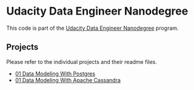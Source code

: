 # Udacity Data Engineer Nanodegree

This code is part of the [Udacity Data Engineer Nanodegree](https://www.udacity.com/course/data-engineer-nanodegree--nd027) program.

## Projects

Please refer to the individual projects and their readme files.

- [01 Data Modeling With Postgres](./01-data-modeling-with-postgres)
- [01 Data Modeling With Apache Cassandra](./01-data-modeling-with-apache-cassandra)

